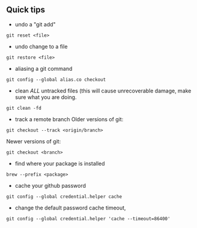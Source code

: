 
## Quick tips
- undo a "git add"
```
git reset <file>
```
- undo change to a file
```
git restore <file>
```
- aliasing a git command
```
git config --global alias.co checkout
```
- clean *ALL* untracked files (this will cause unrecoverable damage, make sure what you
  are doing.
```
git clean -fd
```
- track a remote branch
Older versions of git:
```
git checkout --track <origin/branch>
```
Newer versions of git:
```
git checkout <branch>
```
- find where your package is installed
```
brew --prefix <package>
```
- cache your github password
```
git config --global credential.helper cache
```
- change the default password cache timeout,
```
git config --global credential.helper 'cache --timeout=86400'
```

